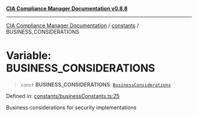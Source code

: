[**CIA Compliance Manager Documentation v0.8.8**](../../README.md)

***

[CIA Compliance Manager Documentation](../../modules.md) / [constants](../README.md) / BUSINESS\_CONSIDERATIONS

# Variable: BUSINESS\_CONSIDERATIONS

> `const` **BUSINESS\_CONSIDERATIONS**: [`BusinessConsiderations`](../../types/businessImpact/interfaces/BusinessConsiderations.md)

Defined in: [constants/businessConstants.ts:25](https://github.com/Hack23/cia-compliance-manager/blob/88094f2c4c350fd10a1e440c3eab70aedd819944/src/constants/businessConstants.ts#L25)

Business considerations for security implementations
